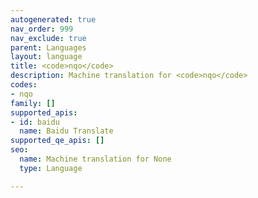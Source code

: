 ```yaml
---
autogenerated: true
nav_order: 999
nav_exclude: true
parent: Languages
layout: language
title: <code>nqo</code>
description: Machine translation for <code>nqo</code>
codes:
- nqo
family: []
supported_apis:
- id: baidu
  name: Baidu Translate
supported_qe_apis: []
seo:
  name: Machine translation for None
  type: Language

---
```


